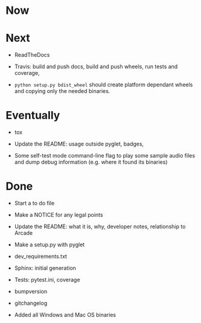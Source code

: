 # Now

# Next

- ReadTheDocs

- Travis: build and push docs, build and push wheels, run tests and
  coverage,

- `python setup.py bdist_wheel` should create platform dependant wheels
  and copying only the needed binaries.

# Eventually

- tox

- Update the README: usage outside pyglet, badges,

- Some self-test mode command-line flag to play some sample audio
  files and dump debug information (e.g. where it found its binaries)

# Done

- Start a to do file

- Make a NOTICE for any legal points

- Update the README: what it is, why, developer notes, relationship to
  Arcade

- Make a setup.py with pyglet

- dev_requirements.txt

- Sphinx: initial generation

- Tests: pytest.ini, coverage

- bumpversion

- gitchangelog

- Added all Windows and Mac OS binaries

